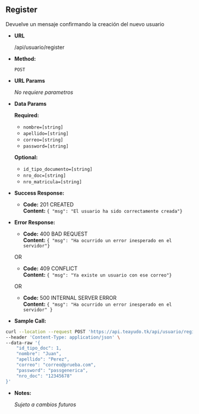**Register**
----
  Devuelve un mensaje confirmando la creación del nuevo usuario

* **URL**

  /api/usuario/register

* **Method:**

  `POST`
  
*  **URL Params**

   _No requiere parametros_ 

* **Data Params**

    **Required:**
   * `nombre=[string]`
   * `apellido=[string]`
   * `correo=[string]`
   * `password=[string]`

    **Optional:**
   * `id_tipo_documento=[string]`
   * `nro_doc=[string]`
   * `nro_matricula=[string]`

* **Success Response:**

  * **Code:** 201 CREATED <br />
    **Content:** `{ "msg": "El usuario ha sido correctamente creada"}`
 
* **Error Response:**

  * **Code:** 400 BAD REQUEST <br />
    **Content:** `{ "msg": "Ha ocurrido un error inesperado en el servidor"}`

  OR
  
  * **Code:** 409 CONFLICT <br />
    **Content:** `{ "msg": "Ya existe un usuario con ese correo"}`

  OR

  * **Code:** 500 INTERNAL SERVER ERROR <br />
    **Content:** `{ "msg": "Ha ocurrido un error inesperado en el servidor" }`

* **Sample Call:**

```bash
curl --location --request POST 'https://api.teayudo.tk/api/usuario/register' \
--header 'Content-Type: application/json' \
--data-raw '{
    "id_tipo_doc": 1,
    "nombre": "Juan",
    "apellido": "Perez",
    "correo": "correo@prueba.com",
    "password": "passgenerica",
    "nro_doc": "12345678"
}'
```

* **Notes:**

  _Sujeto a cambios futuros_
